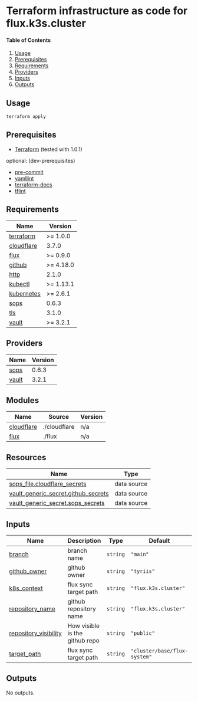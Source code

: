 # Terraform infrastructure as code for flux.k3s.cluster

#### Table of Contents
1. [Usage](#usage)
2. [Prerequisites](#prerequisites)
3. [Requirements](#requirements)
4. [Providers](#Providers)
5. [Inputs](#inputs)
6. [Outputs](#outputs)

## Usage

```bash
terraform apply
```

## Prerequisites
- [Terraform](https://www.terraform.io/) (tested with 1.0.1)

optional: (dev-prerequisites)
- [pre-commit](https://pre-commit.com/)
- [yamllint](https://github.com/adrienverge/yamllint)
- [terraform-docs](https://github.com/terraform-docs/terraform-docs)
- [tflint](https://github.com/terraform-linters/tflint)

<!-- BEGIN_TF_DOCS -->
## Requirements

| Name | Version |
|------|---------|
| <a name="requirement_terraform"></a> [terraform](#requirement\_terraform) | >= 1.0.0 |
| <a name="requirement_cloudflare"></a> [cloudflare](#requirement\_cloudflare) | 3.7.0 |
| <a name="requirement_flux"></a> [flux](#requirement\_flux) | >= 0.9.0 |
| <a name="requirement_github"></a> [github](#requirement\_github) | >= 4.18.0 |
| <a name="requirement_http"></a> [http](#requirement\_http) | 2.1.0 |
| <a name="requirement_kubectl"></a> [kubectl](#requirement\_kubectl) | >= 1.13.1 |
| <a name="requirement_kubernetes"></a> [kubernetes](#requirement\_kubernetes) | >= 2.6.1 |
| <a name="requirement_sops"></a> [sops](#requirement\_sops) | 0.6.3 |
| <a name="requirement_tls"></a> [tls](#requirement\_tls) | 3.1.0 |
| <a name="requirement_vault"></a> [vault](#requirement\_vault) | >= 3.2.1 |

## Providers

| Name | Version |
|------|---------|
| <a name="provider_sops"></a> [sops](#provider\_sops) | 0.6.3 |
| <a name="provider_vault"></a> [vault](#provider\_vault) | 3.2.1 |

## Modules

| Name | Source | Version |
|------|--------|---------|
| <a name="module_cloudflare"></a> [cloudflare](#module\_cloudflare) | ./cloudflare | n/a |
| <a name="module_flux"></a> [flux](#module\_flux) | ./flux | n/a |

## Resources

| Name | Type |
|------|------|
| [sops_file.cloudflare_secrets](https://registry.terraform.io/providers/carlpett/sops/0.6.3/docs/data-sources/file) | data source |
| [vault_generic_secret.github_secrets](https://registry.terraform.io/providers/hashicorp/vault/latest/docs/data-sources/generic_secret) | data source |
| [vault_generic_secret.sops_secrets](https://registry.terraform.io/providers/hashicorp/vault/latest/docs/data-sources/generic_secret) | data source |

## Inputs

| Name | Description | Type | Default | Required |
|------|-------------|------|---------|:--------:|
| <a name="input_branch"></a> [branch](#input\_branch) | branch name | `string` | `"main"` | no |
| <a name="input_github_owner"></a> [github\_owner](#input\_github\_owner) | github owner | `string` | `"tyriis"` | no |
| <a name="input_k8s_context"></a> [k8s\_context](#input\_k8s\_context) | flux sync target path | `string` | `"flux.k3s.cluster"` | no |
| <a name="input_repository_name"></a> [repository\_name](#input\_repository\_name) | github repository name | `string` | `"flux.k3s.cluster"` | no |
| <a name="input_repository_visibility"></a> [repository\_visibility](#input\_repository\_visibility) | How visible is the github repo | `string` | `"public"` | no |
| <a name="input_target_path"></a> [target\_path](#input\_target\_path) | flux sync target path | `string` | `"cluster/base/flux-system"` | no |

## Outputs

No outputs.
<!-- END_TF_DOCS -->
